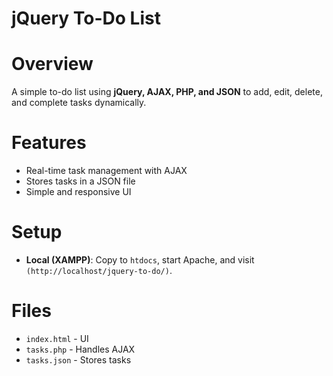 # jQuery To-Do List

# Overview  
A simple to-do list using **jQuery, AJAX, PHP, and JSON** to add, edit, delete, and complete tasks dynamically.  

# Features  
- Real-time task management with AJAX  
- Stores tasks in a JSON file  
- Simple and responsive UI  

# Setup  
- **Local (XAMPP)**: Copy to `htdocs`, start Apache, and visit `(http://localhost/jquery-to-do/)`.    

# Files  
- `index.html` - UI  
- `tasks.php` - Handles AJAX  
- `tasks.json` - Stores tasks  
